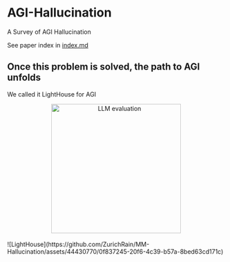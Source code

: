 # AGI-Hallucination
A Survey of AGI Hallucination

See paper index in [index.md](https://github.com/ZurichRain/AGI-Hallucination/blob/main/Index.md)

## Once this problem is solved, the path to AGI unfolds
We called it LightHouse for AGI

<div align="center">
  <img src="figures/hallucination_example.png" alt="LLM evaluation" width="300"><br>
</div></br>
![LightHouse](https://github.com/ZurichRain/MM-Hallucination/assets/44430770/0f837245-20f6-4c39-b57a-8bed63cd171c)
